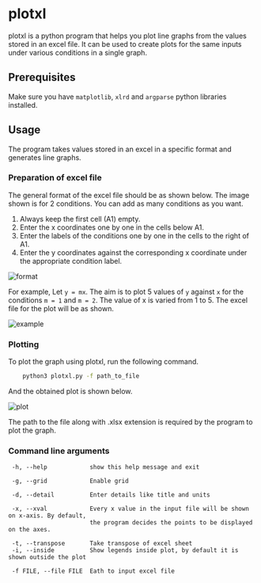 # plotxl
plotxl is a python program that helps you plot line graphs from the values stored in an excel file.
It can be used to create plots for the same inputs under various conditions in a single graph.

## Prerequisites
Make sure you have ```matplotlib```, ```xlrd``` and ```argparse``` python libraries installed.

## Usage
The program takes values stored in an excel in a specific format and generates line graphs.

### Preparation of excel file 
The general format of the excel file should be as shown below. The image shown is for 2 conditions. You can add as many conditions as you want.

1. Always keep the first cell (A1) empty.
2. Enter the x coordinates one by one in the cells below A1.
3. Enter the labels of the conditions one by one in the cells to the right of A1.
4. Enter the y coordinates against the corresponding x coordinate under the appropriate condition label.

![format](https://user-images.githubusercontent.com/49730342/81736342-078e1e80-94b4-11ea-87fe-1c9aaa778492.png)

For example,
Let ```y = mx```. The aim is to plot 5 values of ```y``` against ```x``` for the conditions ```m = 1``` and ```m = 2```.
The value of x is varied from 1 to 5. The excel file for the plot will be as shown.

![example](https://user-images.githubusercontent.com/49730342/81736378-1674d100-94b4-11ea-87da-657af4c0c54f.png)


### Plotting
To plot the graph using plotxl, run the following command.

```bash 
    python3 plotxl.py -f path_to_file
```
And the obtained plot is shown below.

![plot](https://user-images.githubusercontent.com/49730342/81736695-9733cd00-94b4-11ea-9d50-833ce519eff9.png)

The path to the file along with .xlsx extension is required by the program to plot the graph.
 
 ### Command line arguments
 ```
  -h, --help            show this help message and exit

  -g, --grid            Enable grid

  -d, --detail          Enter details like title and units

  -x, --xval            Every x value in the input file will be shown on x-axis. By default, 
  						the program decides the points to be displayed on the axes.

  -t, --transpose       Take transpose of excel sheet
  -i, --inside          Show legends inside plot, by default it is shown outside the plot
  
  -f FILE, --file FILE  Eath to input excel file
```


